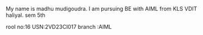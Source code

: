 My name is madhu mudigoudra.
I am pursuing BE with AIML from KLS VDIT haliyal.
sem 5th

rool no:16
USN:2VD23CI017
branch :AIML
